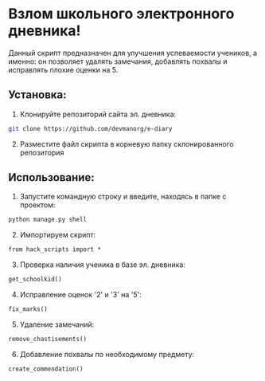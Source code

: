 # Взлом школьного электронного дневника!

Данный скрипт предназначен для улучшения успеваемости учеников, а именно: он позволяет удалять замечания, добавлять похвалы и исправлять плохие оценки на 5.


## Установка:

1. Клонируйте репозиторий сайта эл. дневника:
```bash
git clone https://github.com/devmanorg/e-diary
```
2. Разместите файл скрипта в корневую папку склонированного репозитория

## Использование:

1. Запустите командную строку и введите, находясь в папке с проектом: 
```cmd 
python manage.py shell
```

2. Импортируем скрипт:
```cmd
from hack_scripts import *
```

3. Проверка наличия ученика в базе эл. дневника:
```python
get_schoolkid() 
```

4. Исправление оценок '2' и '3' на '5':

```python 
fix_marks()
```
5. Удаление замечаний:

```python
remove_chastisements()
```

6. Добавление похвалы по необходимому предмету:
```python
create_commendation()
```
